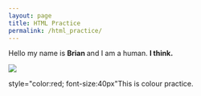 ```yaml
---
layout: page
title: HTML Practice
permalink: /html_practice/
---
```

<html>
<p>Hello my name is <strong>Brian </strong>and I am a human.
<strong>I think.</strong></p>

<a href="http://cactus-code.tk/">
  <img src="https://static.esea.net/global/images/users/1029564.1472750402.png" />
  </a>
  
  <p> style="color:red; font-size:40px"This is colour practice.</p>
